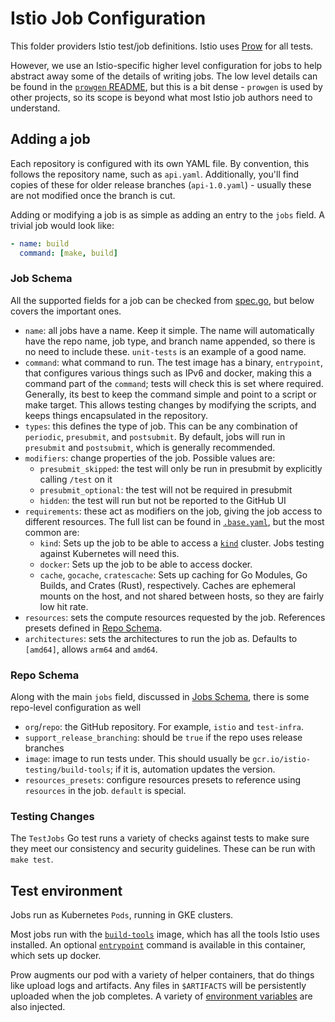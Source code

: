 # Istio Job Configuration

This folder providers Istio test/job definitions.
Istio uses [Prow](https://docs.prow.k8s.io/docs/) for all tests.

However, we use an Istio-specific higher level configuration for jobs to help abstract away some of the details of writing jobs.
The low level details can be found in the [`prowgen` README](../../../tools/prowgen/README.md), but this is a bit
dense - `prowgen` is used by other projects, so its scope is beyond what most Istio job authors need to understand.

## Adding a job

Each repository is configured with its own YAML file.
By convention, this follows the repository name, such as `api.yaml`.
Additionally, you'll find copies of these for older release branches (`api-1.0.yaml`) - usually these are not modified once the branch is cut.

Adding or modifying a job is as simple as adding an entry to the `jobs` field.
A trivial job would look like:

```yaml
- name: build
  command: [make, build]
```

### Job Schema

All the supported fields for a job can be checked from [spec.go](./pkg/spec/spec.go), but below covers the important ones.

* `name`: all jobs have a name. Keep it simple. The name will automatically have the repo name, job type, and branch name appended, so there is no need to include these. `unit-tests` is an example of a good name.
* `command`: what command to run.
    The test image has a binary, `entrypoint`, that configures various things such as IPv6 and docker, making this a command part of the `command`; tests will check this is set where required.
    Generally, its best to keep the command simple and point to a script or make target.
    This allows testing changes by modifying the scripts, and keeps things encapsulated in the repository.
* `types`: this defines the type of job. This can be any combination of `periodic`, `presubmit`, and `postsubmit`.
   By default, jobs will run in `presubmit` and `postsubmit`, which is generally recommended.
* `modifiers`: change properties of the job. Possible values are:
    * `presubmit_skipped`: the test will only be run in presubmit by explicitly calling `/test` on it
    * `presubmit_optional`: the test will not be required in presubmit
    * `hidden`: the test will run but not be reported to the GitHub UI
* `requirements`: these act as modifiers on the job, giving the job access to different resources.
    The full list can be found in [`.base.yaml`](.base.yaml), but the most common are:
    * `kind`: Sets up the job to be able to access a [`kind`](https://kind.sigs.k8s.io/) cluster. Jobs testing against Kubernetes will need this.
    * `docker`: Sets up the job to be able to access docker.
    * `cache`, `gocache`, `cratescache`: Sets up caching for Go Modules, Go Builds, and Crates (Rust), respectively.
        Caches are ephemeral mounts on the host, and not shared between hosts, so they are fairly low hit rate.
* `resources`: sets the compute resources requested by the job. References presets defined in [Repo Schema](#repo-schema).
* `architectures`: sets the architectures to run the job as. Defaults to `[amd64]`, allows `arm64` and `amd64`.

### Repo Schema

Along with the main `jobs` field, discussed in [Jobs Schema](#job-schema), there is some repo-level configuration as well

* `org`/`repo`: the GitHub repository. For example, `istio` and `test-infra`.
* `support_release_branching`: should be `true` if the repo uses release branches
* `image`: image to run tests under. This should usually be `gcr.io/istio-testing/build-tools`; if it is, automation updates the version.
* `resources_presets`: configure resources presets to reference using `resources` in the job. `default` is special.

### Testing Changes

The `TestJobs` Go test runs a variety of checks against tests to make sure they meet our consistency and security guidelines.
These can be run with `make test`.

## Test environment

Jobs run as Kubernetes `Pods`, running in GKE clusters.

Most jobs run with the [`build-tools`](https://github.com/istio/tools/blob/master/docker/build-tools/Dockerfile) image, which
has all the tools Istio uses installed.
An optional [`entrypoint`](https://github.com/istio/tools/blob/master/docker/build-tools/prow-entrypoint.sh) command is available in this container, which sets up docker.

Prow augments our pod with a variety of helper containers, that do things like upload logs and artifacts.
Any files in `$ARTIFACTS` will be persistently uploaded when the job completes.
A variety of [environment variables](https://docs.prow.k8s.io/docs/jobs/#job-environment-variables) are also injected.

